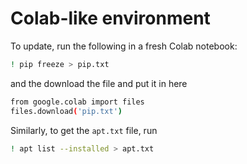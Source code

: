 # Colab-like environment

To update, run the following in a fresh Colab notebook:

```bash
! pip freeze > pip.txt
```

and the download the file and put it in here

```bash
from google.colab import files
files.download('pip.txt')
```

Similarly, to get the `apt.txt` file, run

```bash
! apt list --installed > apt.txt
```
